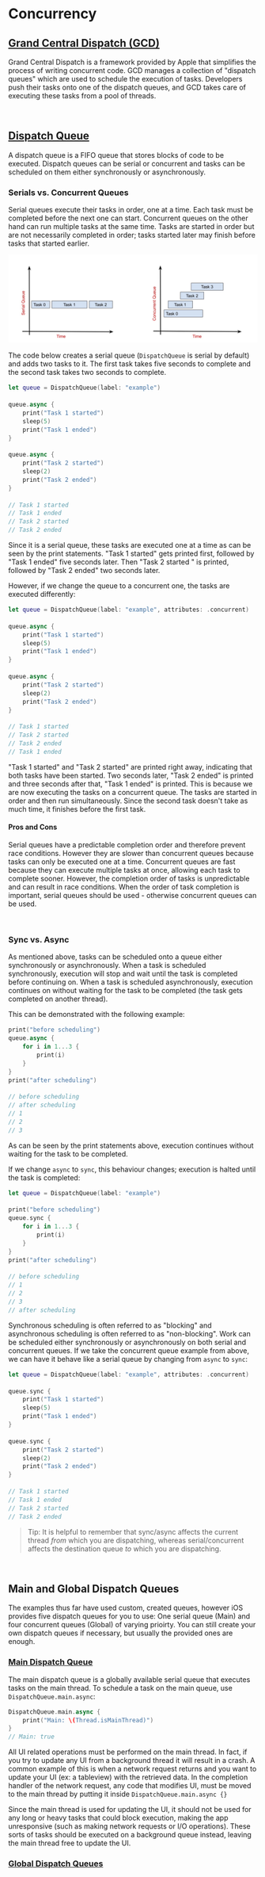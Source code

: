 # Concurrency

## [Grand Central Dispatch (GCD)](https://developer.apple.com/documentation/dispatch)

Grand Central Dispatch is a framework provided by Apple that simplifies the process of writing concurrent code. GCD manages a collection of "dispatch queues" which are used to schedule the execution of tasks. Developers push their tasks onto one of the dispatch queues, and GCD takes care of executing these tasks from a pool of threads.

<br/>

## [Dispatch Queue](https://developer.apple.com/documentation/dispatch/dispatchqueue)

A dispatch queue is a FIFO queue that stores blocks of code to be executed. Dispatch queues can be serial or concurrent and tasks can be scheduled on them either synchronously or asynchronously.

### Serials vs. Concurrent Queues

Serial queues execute their tasks in order, one at a time. Each task must be completed before the next one can start. Concurrent queues on the other hand can run multiple tasks at the same time. Tasks are started in order but are not necessarily completed in order; tasks started later may finish before tasks that started earlier.

![](images/0.jpg)

The code below creates a serial queue (`DispatchQueue` is serial by default) and adds two tasks to it. The first task takes five seconds to complete and the second task takes two seconds to complete.

```swift
let queue = DispatchQueue(label: "example")

queue.async {
    print("Task 1 started")
    sleep(5)
    print("Task 1 ended")
}

queue.async {
    print("Task 2 started")
    sleep(2)
    print("Task 2 ended")
}

// Task 1 started
// Task 1 ended
// Task 2 started
// Task 2 ended
```
Since it is a serial queue, these tasks are executed one at a time as can be seen by the print statements. "Task 1 started" gets printed first, followed by "Task 1 ended" five seconds later. Then "Task 2 started " is printed, followed by "Task 2 ended" two seconds later.

However, if we change the queue to a concurrent one, the tasks are executed differently:

```swift
let queue = DispatchQueue(label: "example", attributes: .concurrent)

queue.async {
    print("Task 1 started")
    sleep(5)
    print("Task 1 ended")
}

queue.async {
    print("Task 2 started")
    sleep(2)
    print("Task 2 ended")
}

// Task 1 started
// Task 2 started
// Task 2 ended
// Task 1 ended
```

"Task 1 started" and "Task 2 started" are printed right away, indicating that both tasks have been started. Two seconds later, "Task 2 ended" is printed and three seconds after that, "Task 1 ended" is printed. This is because we are now executing the tasks on a concurrent queue. The tasks are started in order and then run simultaneously. Since the second task doesn't take as much time, it finishes before the first task.

#### Pros and Cons

Serial queues have a predictable completion order and therefore prevent race conditions. However they are slower than concurrent queues because tasks can only be executed one at a time. Concurrent queues are fast because they can execute multiple tasks at once, allowing each task to complete sooner. However, the completion order of tasks is unpredictable and can result in race conditions. When the order of task completion is important, serial queues should be used - otherwise concurrent queues can be used.

<br/>

### Sync vs. Async

As mentioned above, tasks can be scheduled onto a queue either synchronously or asynchronously. When a task is scheduled synchronously, execution will stop and wait until the task is completed before continuing on. When a task is scheduled asynchronously, execution continues on without waiting for the task to be completed (the task gets completed on another thread).

This can be demonstrated with the following example:

```swift
print("before scheduling")
queue.async {
    for i in 1...3 {
        print(i)
    }
}
print("after scheduling")

// before scheduling
// after scheduling
// 1
// 2
// 3
```
As can be seen by the print statements above, execution continues without waiting for the task to be completed.

If we change `async` to `sync`, this behaviour changes; execution is halted until the task is completed:

```swift
let queue = DispatchQueue(label: "example")

print("before scheduling")
queue.sync {
    for i in 1...3 {
        print(i)
    }
}
print("after scheduling")

// before scheduling
// 1
// 2
// 3
// after scheduling
```
Synchronous scheduling is often referred to as "blocking" and asynchronous scheduling is often referred to as "non-blocking". Work can be scheduled either synchronously or asynchronously on both serial and concurrent queues. If we take the concurrent queue example from above, we can have it behave like a serial queue by changing from `async` to `sync`:

```swift
let queue = DispatchQueue(label: "example", attributes: .concurrent)

queue.sync {
    print("Task 1 started")
    sleep(5)
    print("Task 1 ended")
}

queue.sync {
    print("Task 2 started")
    sleep(2)
    print("Task 2 ended")
}

// Task 1 started
// Task 1 ended
// Task 2 started
// Task 2 ended
```
> Tip: It is helpful to remember that sync/async affects the current thread *from* which you are dispatching, whereas serial/concurrent affects the destination queue *to* which you are dispatching.

<br/>

## Main and Global Dispatch Queues

The examples thus far have used custom, created queues, however iOS provides five dispatch queues for you to use: One serial queue (Main) and four concurrent queues (Global) of varying prioirty. You can still create your own dispatch queues if necessary, but usually the provided ones are enough.

### [Main Dispatch Queue](https://developer.apple.com/documentation/dispatch/dispatchqueue/1781006-main)

The main dispatch queue is a globally available serial queue that executes tasks on the main thread. To schedule a task on the main queue, use `DispatchQueue.main.async`:

```swift
DispatchQueue.main.async {
    print("Main: \(Thread.isMainThread)")
}
// Main: true
```

All UI related operations must be performed on the main thread. In fact, if you try to update any UI from a background thread it will result in a crash. A common example of this is when a network request returns and you want to update your UI (ex: a tableview) with the retrieved data. In the completion handler of the network request, any code that modifies UI, must be moved to the main thread by putting it inside `DispatchQueue.main.async {}`

Since the main thread is used for updating the UI, it should not be used for any long or heavy tasks that could block execution, making the app unresponsive (such as making network requests or I/O operations). These sorts of tasks should be executed on a background queue instead, leaving the main thread free to update the UI.

### [Global Dispatch Queues](https://developer.apple.com/documentation/dispatch/dispatchqueue/2300077-global)